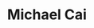 ---
layout: post
title: Michael Cai
image: /lib/img/shipplace.png
position: Business Development
weight: 5
---